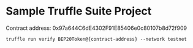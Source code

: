 # Sample Truffle Suite Project

Contract address: 0x97a644C6dE4302F91E85406e0c80107b8d72f909

```shell
truffle run verify BEP20Token@{contract-address} --network testnet
```